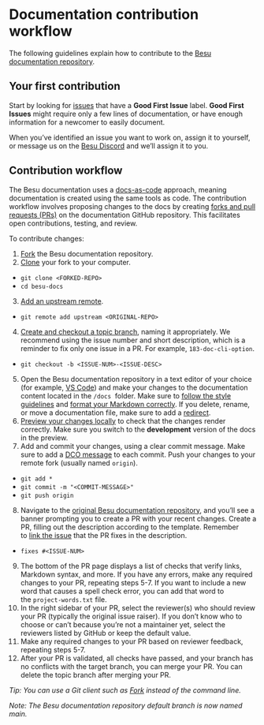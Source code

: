 # Documentation contribution workflow

The following guidelines explain how to contribute to the [Besu documentation repository](https://github.com/hyperledger/besu-docs).

## Your first contribution

Start by looking for [issues](https://github.com/hyperledger/besu-docs/contribute/) that have a **Good First Issue** label. **Good First Issues** might require only a few lines of documentation, or have enough information for a newcomer to easily document.

When you’ve identified an issue you want to work on, assign it to yourself, or message us on the [Besu Discord](https://discord.gg/hyperledger) and we’ll assign it to you.

## Contribution workflow

The Besu documentation uses a [docs-as-code](https://www.writethedocs.org/guide/docs-as-code/) approach, meaning documentation is created using the same tools as code. The contribution workflow involves proposing changes to the docs by creating [forks and pull requests (PRs)](https://docs.github.com/en/pull-requests/collaborating-with-pull-requests/getting-started/about-collaborative-development-models#fork-and-pull-model) on the documentation GitHub repository. This facilitates open contributions, testing, and review.

To contribute changes:

1. [Fork](https://docs.github.com/en/get-started/quickstart/fork-a-repo) the Besu documentation repository.
2. [Clone](https://docs.github.com/en/repositories/creating-and-managing-repositories/cloning-a-repository) your fork to your computer.
  - `git clone <FORKED-REPO>`
  - `cd besu-docs`
3. [Add an upstream remote](https://docs.github.com/en/github/collaborating-with-pull-requests/working-with-forks/configuring-a-remote-for-a-fork).
  - `git remote add upstream <ORIGINAL-REPO>`
4. [Create and checkout a topic branch](https://git-scm.com/book/en/v2/Git-Branching-Basic-Branching-and-Merging), naming it appropriately. We recommend using the issue number and short description, which is a reminder to fix only one issue in a PR. For example, `183-doc-cli-option`.
  - `git checkout -b <ISSUE-NUM>-<ISSUE-DESC>`
5. Open the Besu documentation repository in a text editor of your choice (for example, [VS Code](https://code.visualstudio.com/)) and make your changes to the documentation content located in the `/docs`  folder. Make sure to [follow the style guidelines](https://docs-template.consensys.net/contribute/style-guide) and [format your Markdown correctly](https://docs-template.consensys.net/contribute/format-markdown). If you delete, rename, or move a documentation file, make sure to add a [redirect](https://docs-template.consensys.net/create/configure-docusaurus#redirects).
6. [Preview your changes locally](https://docs-template.consensys.net/contribute/preview) to check that the changes render correctly. Make sure you switch to the **development** version of the docs in the preview.
7. Add and commit your changes, using a clear commit message. Make sure to add a [DCO message](https://lf-hyperledger.atlassian.net/wiki/display/BESU/DCO) to each commit. Push your changes to your remote fork (usually named `origin`).
  - `git add *`
  - `git commit -m "<COMMIT-MESSAGE>"`
  - `git push origin`
8. Navigate to the [original Besu documentation repository](https://github.com/hyperledger/besu-docs), and you’ll see a banner prompting you to create a PR with your recent changes. Create a PR, filling out the description according to the template. Remember to [link the issue](https://help.github.com/en/github/managing-your-work-on-github/linking-a-pull-request-to-an-issue) that the PR fixes in the description.
  - `fixes #<ISSUE-NUM>`
9. The bottom of the PR page displays a list of checks that verify links, Markdown syntax, and more. If you have any errors, make any required changes to your PR, repeating steps 5-7. If you want to include a new word that causes a spell check error, you can add that word to the `project-words.txt` file.
10. In the right sidebar of your PR, select the reviewer(s) who should review your PR (typically the original issue raiser). If you don’t know who to choose or can’t because you’re not a maintainer yet, select the reviewers listed by GitHub or keep the default value.
11. Make any required changes to your PR based on reviewer feedback, repeating steps 5-7.
12. After your PR is validated, all checks have passed, and your branch has no conflicts with the target branch, you can merge your PR. You can delete the topic branch after merging your PR.

*Tip: You can use a Git client such as [Fork](https://fork.dev/) instead of the command line.*

*Note: The Besu documentation repository default branch is now named main.*